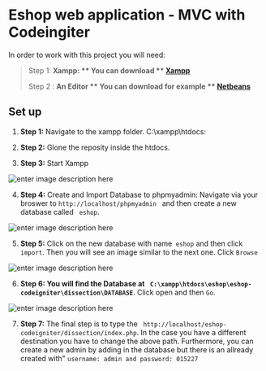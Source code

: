 
# Eshop web application - MVC with Codeingiter


In order to work with this project you will need:

> Step 1: **Xampp: **  You can download  ** [Xampp](https://www.apachefriends.org/download.html)** 
> 
> Step 2 :  **An Editor **  You can download for example  ** [Netbeans](https://netbeans.org/downloads/)** 



## Set up

 1. **Step 1:**  Navigate to the xampp folder. C:\xampp\htdocs:

 2. **Step 2:**  Glone the reposity inside the htdocs. 

 3. **Step 3:** Start Xampp
 
 ![enter image description here](https://lh3.googleusercontent.com/dmZzCRe8ZEqlMK4FI2EjdLFD2JFFbUIA2ZHvctiDg3B_Oylo6YSJPygevwNpISroC-SNNmHF3h2DBaubZNOHFB-ZYimwrjBaqCY8H4RvcZf0d4uUI11ojLgMeUsSCDYLWffrhNR6MHVgFuNWy0qToKf3PjflvljGOGvAKitVO_9ZMxMzDrdV-1m0Wp1Z18CD3GivfCfLQLEnelhKJdbICCe0fQyX7RB5_q41MeOgORWohOTfNML8T1B2chTFDaKpzCkVFSwxTRychvNIl69GDUl3L8WCxQbjUYOzE18yBuj5jX2cWKuFNfPD7lTPfVgg8UtLFULAfQgpKLVnr6n0dfNfGcj-jQtG64RjXzHv1021_gdpKO3jyWozkaazRcXGxtJcY4yCODvqgkJcFMEgDyMGM0ob_Mx30f0NhNodCUSp2vxmopir3M6OE-vg6q2oQc1xSuksPhaulBfJ4m3qP4eJw-zPHsujDS9D8CPhTv0Fd2I5AKQdME18JNtFi17oA6wxseh7JTVDUUcPOFjMIo6ac8JE2X7h4avWr8gkvuxCPmCwKuLQ6X7jTJLiYYrZTQCMm9k4Q-QRWYbDdHFEqDNk5jTnsNHDplpgosnU7dcp00i1IpkFL1krtqpx7QSpxpTHaHDHs-YRFSjKiIq53v-J=w658-h435-no)
 

 4. **Step 4:** Create and Import Database to phpmyadmin: 
 	Navigate via your broswer to ``` http://localhost/phpmyadmin  ``` 
    and then create a new database called ``` eshop```. 
    
 ![enter image description here](https://lh3.googleusercontent.com/zAD6MYvdkDqr1_iOZ1NnAyb3o7jNnPFR1LoxZ6GrJsAPljWsWU3cWd_a74bYAqkkoEZ1Y3ppgjNFb95xN4Q0U_SCsfRW6lBtxSW8CpW4HcKGQwqxXd0um050iK4K6NvqhO_UgPspWXE4BPai48MIP3GN8UCBQAt5xOloozikO0RhJTfSxDOCU7tT_5_zCPdKOjqI2QwbSD7ZbqspyKY5NSTS8JNQzg3C-h8drjn_rKmHmxxEq_vGYMF2hJGr4FyabYAzGi6OWZFqiO8stV87YgpUTF_AZYRDDaVRqCb0y9K3TfgorSOo3K0dNv5oWzxdIFJ4V7896A2XWTg8J-GPEZfoiQ8ForU8ss8Eq5re832MuBTYDPjpzKW20sXIgytT7C2cHYmUY86tj2rkQfNkCbrh9mUiyiu0UPz7wLqrC8dlTyvhiX5Eu-7gLrasTwaHG_A6Db97_e6rt0UZNGruANYnTxSOa_Ks1FQN7ooiRDG7IUBUo_QUgWOVEeqCDE63fSsxPRa0CzxxIsMoqPAUvbbhfIaMQrGUsyA529QFOSkUdEgjpenYQyHn-FaxwPBZxXJx3ZevFybu_2ikQIEuIZiC09NLB7I00S2ygVGlbMbwonztvpXOADmRchjIU0d-p-V1lLkbuS1e5VQ60ae2VSLj=w557-h253-no)
 
  5. **Step 5:** Click on the new database with name``` eshop``` and then click ```import```. Then you will see an image similar to the next one. Click ```Browse``` 
    
 ![enter image description here](https://lh3.googleusercontent.com/zAaPo6EWfL3UmlFAUS2yx6rQeeiA0KF-lpBTRm9bchV9OkHnOUFI8StFRp9pik5b65tOdRurvVsV0tTHtcsjsjQwLg48M2gEzlOzaUdYzwSaxfQ8vmzTzxR7x27PhVEDc5fCld9BBLmk1NAPPouDRB4e6moeZ1k4d61REOzRvsXYC8Re1npPtRQNOFQ_vQV70VHNhuc77G0kC8lpQhw5gphkUR6HHTxpJbQGxART28WvaDkvt3tyCecoAKkmnLXoCywNus8oJWuFGwv0xxHB2qIMstDawkjlmCTrWPCW_VSFy_vCG8u2YSZZiK3-0v42_Q2A-JVcLpfvRmXh_GDbCXZ0oHFtCSHE-P5eIapUi7p-o3c4VPN_fgNywqrKWMrcmh3zVQO98JV3vLQ-XoB_o_N_8TRyxQThUG8aPrrr9x_NjG68nlAZMGOx9nQVMLvlHghYPyWeC0hIM3iJ0aah5uJAxM4CGoNNY6Zcq10C_KItNJhNYrk13ufCAlIaZglDi4F6oeNbSZqiJ2hCmwygj1i4qOYaUHDPdHih1iADgDItVvsF4ekTBa2tM5capVFRg5CQBkL54JDJQybA4m3qn6p8-nTWOJG68g2_69-D4eEa2KIyGQ6JbHBrsvjSyWhv2y9TUA_FZwtBI5HePmPpQKnl=w579-h312-no)
 
  6. **Step 6: You will find the Database at ``` C:\xampp\htdocs\eshop\eshop-codeigniter\dissection\DATABASE```**. Click open and then ``` Go ```.
    
 ![enter image description here](https://lh3.googleusercontent.com/bL2m_YNgOLqv0eEfieWSoW95wL5cx3EsAheZ2-PTMNrpLAAcd-yg9wI2W3_4T0r7BnlSAFJn-8S9D0JcTMgbz0qq8yh5coBy8ehKUaAup8BHMZ2YURmSt83u0nCkFVGkewkwKfUuDWLPqHaZeNPjW9I5A2DBhRyrdJlQT7auDCZ5CVefUG75-RSW8vSBe6YyOcbPGpP2mkMUMqjxj6WQNwJQKoZflNu3vXCWZlc6JCx_xdzW56z8kdFNiSqo8ZVsr44ZPIEpf-6h8L8Ymhd1RTSRb9X9W9g-MBkt34tRksabqf7M_HH33xMqNbJy7r7MQW8oMiymZ85AegRr1tkCk7Bprawa19pIl94JDhBWXliUbEXJPwf_4-o9OnsdFKkES3v46XIKkFA7wSstF9dMiVRB3uBxTLR03OhOV8ZETVx9MVT3FjQx_4p-_B9GIcj120o_7ZILHObN50bwE2LjujxzThStUY2zj3QpcLv-EGom4oMCNIuHWAA-ohmuFGVOE7-eaXBeygHGSykVG4BICVECPWZH_tBN4u3Tj7GNy-e2KkkJxQ35DsN-SWVuD0AS62WbqI5uCbd-wimJz5GLIH7_-9RAT1D-Eo8f8BO9we0N2PWdJRX1oGB_oXGioXFZjbZSTRpUGvVKGpLGSdQ7L7s8=w930-h526-no)
 
 7. **Step 7:** The final step is to type the ``` http://localhost/eshop-codeigniter/dissection/index.php```. In the case you have a different destination you have to change the above path. Furthermore, you can create a new admin by adding in the database but there is an allready created with"
 	```username: admin and password: 015227	```
 